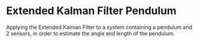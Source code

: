 # Extended Kalman Filter Pendulum

Applying the Extended Kalman Filter to a system containing a pendulum and 2 sensors, in order to estimate the angle and length of the pendulum.
